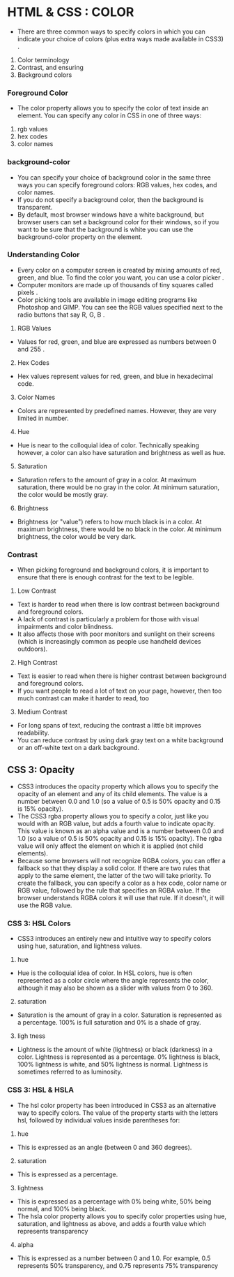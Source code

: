 # HTML & CSS : COLOR  
- There are three common ways to specify colors  in
which you can indicate your choice of colors (plus extra
ways made available in CSS3) .
1. Color terminology 
2. Contrast, and ensuring
3. Background colors 

### Foreground Color 
 - The color property allows you
to specify the color of text inside
an element. You can specify any
color in CSS in one of three ways: 
1. rgb values
2. hex codes 
3. color names 

### background-color 
- You can specify your choice of
background color in the same
three ways you can specify
foreground colors: RGB values,
hex codes, and color names. 
 - If you do not specify a
background color, then the
background is transparent. 
- By default, most browser
windows have a white
background, but browser users
can set a background color for
their windows, so if you want
to be sure that the background
is white you can use the
background-color property on
the <body> element. 

### Understanding Color  
- Every color on a computer screen is created by mixing amounts of red,
green, and blue. To find the color you want, you can use a color picker .
- Computer monitors are made
up of thousands of tiny squares
called pixels .
- Color picking tools are available
in image editing programs like
Photoshop and GIMP. You can
see the RGB values specified
next to the radio buttons that
say R, G, B . 

1. RGB Values 
-  Values for red, green, and blue
are expressed as numbers
between 0 and 255 . 

2. Hex Codes
-  Hex values represent values
for red, green, and blue in
hexadecimal code.
3. Color Names
- Colors are represented by
predefined names. However,
they are very limited in number. 
4. Hue 
- Hue is near to the colloquial idea
of color. Technically speaking
however, a color can also have
saturation and brightness as
well as hue. 
5. Saturation 
- Saturation refers to the amount
of gray in a color. At maximum
saturation, there would be no
gray in the color. At minimum
saturation, the color would be
mostly gray. 
6. Brightness 
-  Brightness (or "value") refers
to how much black is in a color.
At maximum brightness, there
would be no black in the color.
At minimum brightness, the
color would be very dark. 
 
 ### Contrast 
  - When picking foreground and background
colors, it is important to ensure that there is
enough contrast for the text to be legible.
1. Low Contrast 
- Text is harder to read when
there is low contrast between
background and foreground
colors.
- A lack of contrast is particularly
a problem for those with
visual impairments and color
blindness.
-  It also affects those with poor
monitors and sunlight on their
screens (which is increasingly
common as people use handheld
devices outdoors). 
2. High Contrast 
- Text is easier to read when
there is higher contrast between
background and foreground
colors.
- If you want people to read a lot
of text on your page, however,
then too much contrast can
make it harder to read, too 
3. Medium Contrast 
- For long spans of text, reducing
the contrast a little bit improves
readability. 
-  You can reduce contrast by
using dark gray text on a white
background or an off-white text
on a dark background. 

## CSS 3: Opacity
 - CSS3 introduces the opacity
property which allows you to
specify the opacity of an element
and any of its child elements.
The value is a number between
0.0 and 1.0 (so a value of 0.5
is 50% opacity and 0.15 is 15%
opacity).
- The CSS3 rgba property allows
you to specify a color, just like
you would with an RGB value,
but adds a fourth value to
indicate opacity. This value is
known as an alpha value and is
a number between 0.0 and 1.0
(so a value of 0.5 is 50% opacity
and 0.15 is 15% opacity). The
rgba value will only affect the
element on which it is applied
(not child elements).
- Because some browsers will
not recognize RGBA colors, you
can offer a fallback so that they
display a solid color. If there are
two rules that apply to the same
element, the latter of the two
will take priority. To create the
fallback, you can specify a color
as a hex code, color name or
RGB value, followed by the rule
that specifies an RGBA value. If
the browser understands RGBA
colors it will use that rule. If it
doesn't, it will use the RGB value.

### CSS 3: HSL Colors 
- CSS3 introduces an entirely new and intuitive
way to specify colors using hue, saturation,
and lightness values. 
1. hue
- Hue is the colloquial idea of
color. In HSL colors, hue is often
represented as a color circle
where the angle represents the
color, although it may also be
shown as a slider with values
from 0 to 360. 
2. saturation
- Saturation is the amount of
gray in a color. Saturation is
represented as a percentage.
100% is full saturation and 0%
is a shade of gray.
3. ligh tness
- Lightness is the amount of
white (lightness) or black
(darkness) in a color. Lightness
is represented as a percentage.
0% lightness is black, 100%
lightness is white, and 50%
lightness is normal. Lightness
is sometimes referred to as
luminosity. 

### CSS 3: HSL & HSLA

- The hsl color property has
been introduced in CSS3 as an
alternative way to specify colors.
The value of the property starts
with the letters hsl, followed
by individual values inside
parentheses for:
1. hue
- This is expressed as an angle
(between 0 and 360 degrees).
2. saturation
- This is expressed as a
percentage.
3. lightness
- This is expressed as a
percentage with 0% being white,
50% being normal, and 100%
being black.
- The hsla color property allows
you to specify color properties
using hue, saturation, and
lightness as above, and adds a
fourth value which represents
transparency
4. alpha
- This is expressed as a
number between 0 and 1.0.
For example, 0.5 represents
50% transparency, and 0.75
represents 75% transparency 

